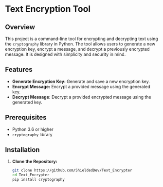 # Text Encryption Tool

## Overview

This project is a command-line tool for encrypting and decrypting text using the `cryptography` library in Python. The tool allows users to generate a new encryption key, encrypt a message, and decrypt a previously encrypted message. It is designed with simplicity and security in mind.

## Features

- **Generate Encryption Key:** Generate and save a new encryption key.
- **Encrypt Message:** Encrypt a provided message using the generated key.
- **Decrypt Message:** Decrypt a provided encrypted message using the generated key.

## Prerequisites

- Python 3.6 or higher
- `cryptography` library


## Installation

1. **Clone the Repository:**
   ```sh
   git clone https://github.com/ShieldedDev/Text_Encrypter
   cd Text_Encrypter
   pip install cryptography
